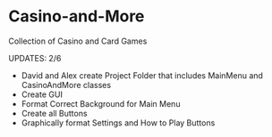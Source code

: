 # Casino-and-More
Collection of Casino and Card Games


UPDATES:
2/6
- David and Alex create Project Folder that includes MainMenu and CasinoAndMore classes
- Create GUI
- Format Correct Background for Main Menu
- Create all Buttons
- Graphically format Settings and How to Play Buttons
